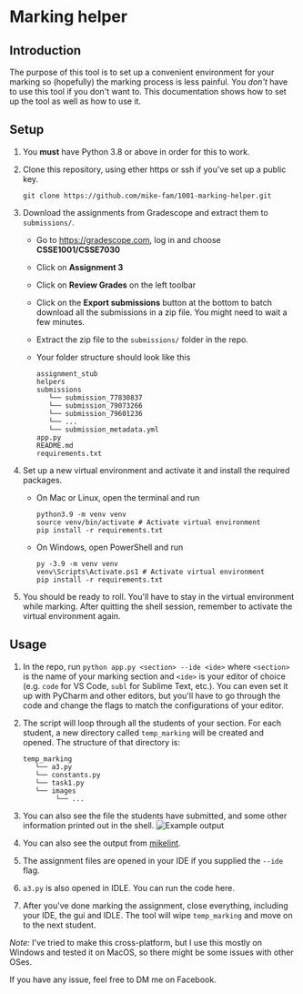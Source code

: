 # Marking helper

## Introduction

The purpose of this tool is to set up a convenient environment for your marking so 
(hopefully) the marking process is less painful. You *don't* have to use this tool 
if you don't want to. This documentation shows how to set up the tool as well as 
how to use it.

## Setup

1. You **must** have Python 3.8 or above in order for this to work. 

2. Clone this repository, using ether https or ssh if you've set up a public key.
	```shell
	git clone https://github.com/mike-fam/1001-marking-helper.git
	```

3. Download the assignments from Gradescope and extract them to `submissions/`.
	* Go to https://gradescope.com, log in and choose **CSSE1001/CSSE7030**
	  
	* Click on **Assignment 3**
	  
	* Click on **Review Grades** on the left toolbar
	  
	* Click on the **Export submissions** button at the bottom to batch download
	all the submissions in a zip file. You might need to wait a few minutes.
	  
	* Extract the zip file to the `submissions/` folder in the repo.
	
	* Your folder structure should look like this
		```
        assignment_stub
        helpers
        submissions
           └── submission_77830837
           └── submission_79073266
           └── submission_79601236
           └── ...
           └── submission_metadata.yml
        app.py
        README.md
        requirements.txt
  		```
  
4. Set up a new virtual environment and activate it and install
   the required packages.
	* On Mac or Linux, open the terminal and run
		```shell
		python3.9 -m venv venv
		source venv/bin/activate # Activate virtual environment
		pip install -r requirements.txt
		```
  
	* On Windows, open PowerShell and run
		```shell
		py -3.9 -m venv venv
		venv\Scripts\Activate.ps1 # Activate virtual environment
		pip install -r requirements.txt
		```
  
5. You should be ready to roll. You'll have to stay in the virtual 
   environment while marking. After quitting the shell session, remember
   to activate the virtual environment again.

## Usage
1. In the repo, run `python app.py <section> --ide <ide>` where `<section>` 
   is the name of your marking section and `<ide>` 
   is your editor of choice (e.g. `code` for VS Code, `subl` for Sublime Text, etc.). 
   You can even set it up with PyCharm and other editors, but you'll have to 
   go through the code and change the flags to match the configurations of your editor.
2. The script will loop through all the students of your section. For each student, a
   new directory called `temp_marking` will be created and opened. 
   The structure of that directory is:
	```
    temp_marking
       └── a3.py
       └── constants.py
       └── task1.py
       └── images
            └── ...
	```

3. You can also see the file the students have submitted, and some other information
   printed out in the shell.
   ![Example output](https://i.imgur.com/fr7yOQn.png)
   
4. You can also see the output from [mikelint](https://github.com/mike-fam/mikelint).

5. The assignment files are opened in your IDE if you supplied the `--ide` flag.

6. `a3.py` is also opened in IDLE. You can run the code here.

7. After you've done marking the assignment, close everything, including your IDE,
   the gui and IDLE. The tool will wipe `temp_marking` and move on to the next student. 

*Note:* I've tried to make this cross-platform, but I use this mostly on Windows and tested it on MacOS, so there might be some issues with other OSes.

If you have any issue, feel free to DM me on Facebook.